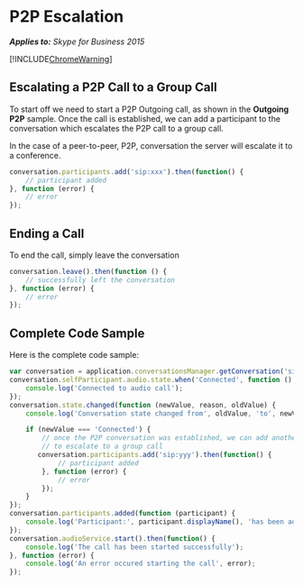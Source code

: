 
# P2P Escalation

 _**Applies to:** Skype for Business 2015_

[!INCLUDE[ChromeWarning](includes/P2PChromeWarning.md)]


## Escalating a P2P Call to a Group Call

To start off we need to start a P2P Outgoing call, as shown in the **Outgoing P2P** sample.
Once the call is established, we can add a participant to the conversation which escalates the P2P call to a group call.

In the case of a peer-to-peer, P2P, conversation the server will escalate it to a conference.

```js
conversation.participants.add('sip:xxx').then(function() {
    // participant added
}, function (error) {
    // error
});
```

## Ending a Call
To end the call, simply leave the conversation

```js
conversation.leave().then(function () {
    // successfully left the conversation
}, function (error) {
    // error
});
```

## Complete Code Sample
Here is the complete code sample:

```js
var conversation = application.conversationsManager.getConversation('sip:xxx');
conversation.selfParticipant.audio.state.when('Connected', function () {
    console.log('Connected to audio call');
});
conversation.state.changed(function (newValue, reason, oldValue) {
    console.log('Conversation state changed from', oldValue, 'to', newValue);

    if (newValue === 'Connected') {
        // once the P2P conversation was established, we can add another participant
        // to escalate to a group call
       conversation.participants.add('sip:yyy').then(function() {
            // participant added
        }, function (error) {
            // error
        });
    }
});
conversation.participants.added(function (participant) {
    console.log('Participant:', participant.displayName(), 'has been added to the conversation');
});
conversation.audioService.start().then(function() {
    console.log('The call has been started successfully');
}, function (error) {
    console.log('An error occured starting the call', error);
});
```
